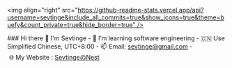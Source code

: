 <!--
**Sevtinge/Sevtinge** is a ✨ _special_ ✨ repository because its `README.md` (this file) appears on your GitHub profile.

Here are some ideas to get you started:

- 🔭 I’m currently working on ...
- 🌱 I’m currently learning ...
- 👯 I’m looking to collaborate on ...
- 🤔 I’m looking for help with ...
- 💬 Ask me about ...
- 📫 How to reach me: ...
- 😄 Pronouns: ...
- ⚡ Fun fact: ...
-->
<img align="right" src="https://github-readme-stats.vercel.app/api?username=sevtinge&include_all_commits=true&show_icons=true&theme=buefy&count_private=true&hide_border=true" /> 
  
### Hi there 👋 I'm Sevtinge 
- 🌱 I’m learning software engineering 
- 🇨🇳 Use Simplified Chinese, UTC+8:00 
- 📫 Email: sevtinge@gmail.com 
- 🌐 My Website : [SevtingeのNest](https://sevtinge.cn)
